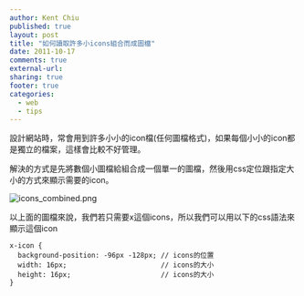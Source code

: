 ```yaml
---
author: Kent Chiu
published: true
layout: post
title: "如何讀取許多小icons組合而成圖檔"
date: 2011-10-17
comments: true
external-url:
sharing: true
footer: true
categories:
  - web
  - tips
---
```




設計網站時，常會用到許多小小的icon檔(任何圖檔格式)，如果每個小小的icon都是獨立的檔案，這樣會比較不好管理。

解決的方式是先將數個小圖檔給組合成一個單一的圖檔，然後用css定位跟指定大小的方式來顯示需要的icon。

![icons_combined.png][icons_combined.png]

以上面的圖檔來說，我們若只需要x這個icons，所以我們可以用以下的css語法來顯示這個icon

```
x-icon {
  background-position: -96px -128px; // icons的位置 
  width: 16px;                       // icons的大小
  height: 16px;                      // icons的大小 
}
```



[icons_combined.png]: /images/wiki/web/icons_combined.png